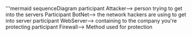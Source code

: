 '''mermaid
sequenceDiagram
   participant Attacker--> person trying to get into the servers
   Participant BotNet--> the network hackers are using to get into server
   participant WebServer--> containing to the company you're protecting
   participant Firewall--> Method used for protection
